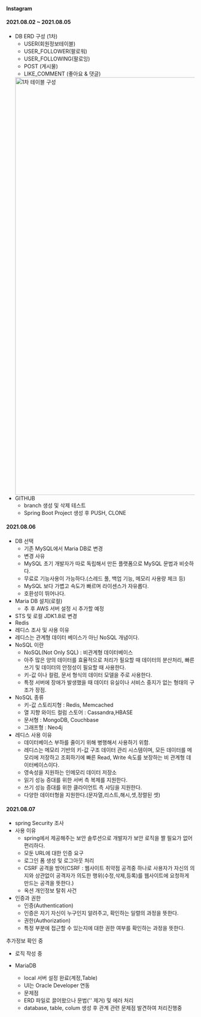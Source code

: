 #### Instagram
#### 2021.08.02 ~ 2021.08.05

* DB ERD 구성 (1차)
  * USER(회원정보테이블) 
  * USER_FOLLOWER(팔로워)
  * USER_FOLLOWING(팔로잉)
  * POST (게시물)
  * LIKE_COMMENT (좋아요 & 댓글)
   <img width="1114" alt="1차 테이블 구성" src="https://user-images.githubusercontent.com/48265181/128356267-e34aa745-fc30-42fc-bb9d-6437e211855c.png">
* GITHUB
  * branch 생성 및 삭제 테스트
  * Spring Boot Project 생성 후 PUSH, CLONE

#### 2021.08.06

* DB 선택
  * 기존 MySQL에서 Maria DB로 변경
  * 변경 사유
  * MySQL 초기 개발자가 따로 독립해서 만든 플랫폼으로 MySQL 문법과 비슷하다.
  * 무료로 기능사용이 가능하다.(스레드 풀, 백업 기능, 메모리 사용량 체크 등)
  * MySQL 보다 가볍고 속도가 빠르며 라이센스가 자유롭다.
  * 호환성이 뛰어나다.
* Maria DB 설치(로컬)
  * 추 후 AWS 서버 설정 시 추가할 예정
* STS 및 로컬 JDK1.8로 변경
* Redis
* 레디스 조사 및 사용 이유
* 레디스는 관계형 데이터 베이스가 아닌 NoSQL 개념이다.
* NoSQL 이란
  * NoSQL(Not Only SQL) : 비관계형 데이터베이스
  * 아주 많은 양의 데이터를 효율적으로 처리가 필요할 때 데이터의 분산처리, 빠른 쓰기 및 데이터의 안정성이 필요할 때 사용한다.
  * 키-값 이나 컬럼, 문서 형식의 데이터 모델을 주로 사용한다.
  * 특정 서버에 장애가 발생했을 때 데이터 유실이나 서비스 중지가 없는 형태의 구조가 장점.
* NoSQL 종류
  * 키-값 스토리지형 : Redis, Memcached
  * 열 지향 와이드 컬럼 스토어 : Cassandra,HBASE
  * 문서형 : MongoDB, Couchbase
  * 그래프형 : Neo4j 
* 레디스 사용 이유
  * 데이터베이스 부하를 줄이기 위해 병행해서 사용하기 위함.
  * 레디스는 메모리 기반의 키-값 구조 데이터 관리 시스템이며, 모든 데이터를 메모리에 저장하고 조회하기에 빠른 Read, Write 속도를 보장하는 비 관계형 데이터베이스이다.
  * 영속성을 지원하는 인메모리 데이터 저장소
  * 읽기 성능 증대를 위한 서버 측 복제를 지원한다.
  * 쓰기 성능 증대를 위한 클라이언트 측 샤딩을 지원한다.
  * 다양한 데이터형을 지원한다.(문자열,리스트,해시,셋,정렬된 셋)

#### 2021.08.07

* spring Security 조사
* 사용 이유
  * spring에서 제공해주는 보안 솔루션으로 개발자가 보안 로직을 짤 필요가 없어 편리하다.
  * 모둔 URL에 대한 인증 요구
  * 로그인 폼 생성 및 로그아웃 처리
  * CSRF 공격을 방어(CSRF : 웹사이트 취약점 공격중 하나로 사용자가 자신의 의지와 상관없이 공격자가 의도한 행위(수정,삭제,등록)를 웹사이트에 요청하게 만드는 공격을 뜻한다.)
  * 옥션 개인정보 탈취 사건
* 인증과 권한
  * 인증(Authentication)
  * 인증은 자기 자신이 누구인지 알려주고, 확인하는 일렬의 과정을 뜻한다.
  * 권한(Authorization)
  * 특정 부분에 접근할 수 있는지에 대한 권한 여부를 확인하는 과정을 뜻한다.

추가정보 확인 중

* 로직 작성 중

* MariaDB
  * local 서버 설정 완료(계정,Table)
  * UI는 Oracle Developer 연동
  * 문제점 
  * ERD 파일로 끌어왔으나 문법('' 제거) 및 에러 처리
  * database, table, colum 생성 후 관계 관련 문제점 발견하여 처리진행중

 
